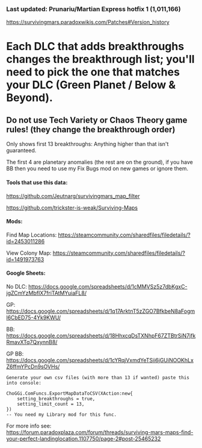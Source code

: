 ### Last updated: Prunariu/Martian Express hotfix 1 (1,011,166)

https://survivingmars.paradoxwikis.com/Patches#Version_history

# Each DLC that adds breakthroughs changes the breakthrough list; you'll need to pick the one that matches your DLC (Green Planet / Below & Beyond).

## Do not use Tech Variety or Chaos Theory game rules! (they change the breakthrough order)


Only shows first 13 breakthroughs: Anything higher than that isn't guaranteed.

The first 4 are planetary anomalies (the rest are on the ground), if you have BB then you need to use my Fix Bugs mod on new games or ignore them.

#### Tools that use this data:

https://github.com/Jeutnarg/survivingmars_map_filter

https://github.com/trickster-is-weak/Surviving-Maps

#### Mods:

Find Map Locations: https://steamcommunity.com/sharedfiles/filedetails/?id=2453011286

View Colony Map: https://steamcommunity.com/sharedfiles/filedetails/?id=1491973763


#### Google Sheets:


No DLC: https://docs.google.com/spreadsheets/d/1cMMVSz5z7dbKgxC-jgZCmYzMbfIX7friTAtMYuiaFL8/

GP: https://docs.google.com/spreadsheets/d/1q17ArktnT5zZGO7BfkbeN8aFogml6CbED75-4Yk9KWU/

BB: https://docs.google.com/spreadsheets/d/18HhxcqDsTXNhpF67ZTBtrSiN7jfkRmavXTq7QxynnB8/

GP BB: https://docs.google.com/spreadsheets/d/1cYRqjVxmdYeTSii6jGUiNOOKhLxZ6ffmYPcDn9sOVHs/

```
Generate your own csv files (with more than 13 if wanted) paste this into console:

ChoGGi.ComFuncs.ExportMapDataToCSV(XAction:new{
    setting_breakthroughs = true,
    setting_limit_count = 13,
})
-- You need my Library mod for this func.
```

For more info see: https://forum.paradoxplaza.com/forum/threads/surviving-mars-maps-find-your-perfect-landinglocation.1107750/page-2#post-25465232
